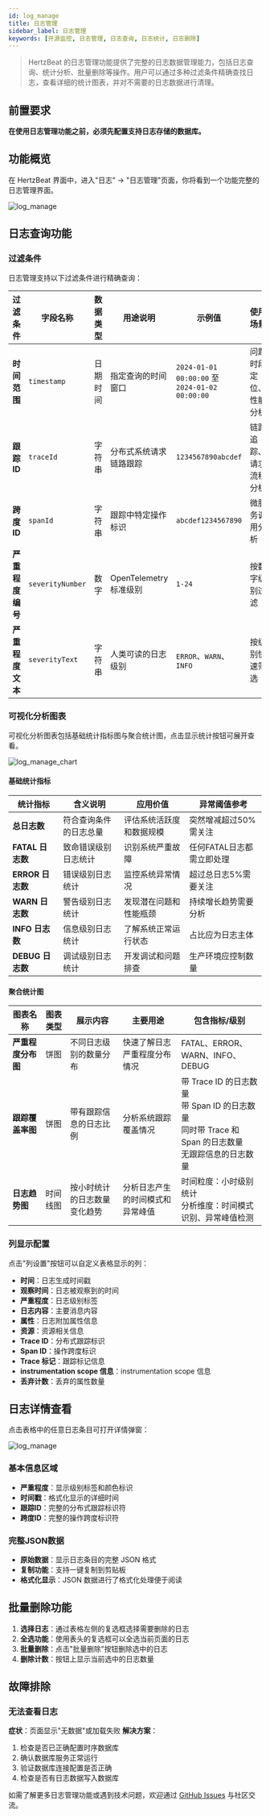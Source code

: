 ```yaml
---
id: log_manage
title: 日志管理
sidebar_label: 日志管理
keywords: [开源监控, 日志管理, 日志查询, 日志统计, 日志删除]
---
```


> HertzBeat 的日志管理功能提供了完整的日志数据管理能力，包括日志查询、统计分析、批量删除等操作。用户可以通过多种过滤条件精确查找日志，查看详细的统计图表，并对不需要的日志数据进行清理。

## 前置要求

**在使用日志管理功能之前，必须先配置支持日志存储的数据库。**

## 功能概览

在 HertzBeat 界面中，进入"日志" -> "日志管理"页面，你将看到一个功能完整的日志管理界面。

![log_manage](/img/docs/help/log_manage_cn.png)

## 日志查询功能

### 过滤条件

日志管理支持以下过滤条件进行精确查询：

| 过滤条件 | 字段名称 | 数据类型 | 用途说明 | 示例值 | 使用场景 |
|---------|---------|---------|---------|--------|---------|
| **时间范围** | `timestamp` | 日期时间 | 指定查询的时间窗口 | `2024-01-01 00:00:00` 至 `2024-01-02 00:00:00` | 问题时段定位、性能分析 |
| **跟踪ID** | `traceId` | 字符串 | 分布式系统请求链路跟踪 | `1234567890abcdef` | 链路追踪、请求流程分析 |
| **跨度ID** | `spanId` | 字符串 | 跟踪中特定操作标识 | `abcdef1234567890` | 微服务调用分析 |
| **严重程度编号** | `severityNumber` | 数字 | OpenTelemetry 标准级别 | `1-24` | 按数字级别过滤 |
| **严重程度文本** | `severityText` | 字符串 | 人类可读的日志级别 | `ERROR`、`WARN`、`INFO` | 按级别快速筛选 |

### 可视化分析图表

可视化分析图表包括基础统计指标图与聚合统计图，点击显示统计按钮可展开查看。

![log_manage_chart](/img/docs/help/log_manage_chart_cn.png)

#### 基础统计指标

| 统计指标 | 含义说明 | 应用价值 | 异常阈值参考 |
|---------|---------|---------|-------------|
| **总日志数** | 符合查询条件的日志总量 | 评估系统活跃度和数据规模 | 突然增减超过50%需关注 |
| **FATAL 日志数** | 致命错误级别日志统计 | 识别系统严重故障 | 任何FATAL日志都需立即处理 |
| **ERROR 日志数** | 错误级别日志统计 | 监控系统异常情况 | 超过总日志5%需要关注 |
| **WARN 日志数** | 警告级别日志统计 | 发现潜在问题和性能瓶颈 | 持续增长趋势需要分析 |
| **INFO 日志数** | 信息级别日志统计 | 了解系统正常运行状态 | 占比应为日志主体 |
| **DEBUG 日志数** | 调试级别日志统计 | 开发调试和问题排查 | 生产环境应控制数量 |

#### 聚合统计图

| 图表名称 | 图表类型 | 展示内容 | 主要用途 | 包含指标/级别 |
|---------|---------|---------|---------|-------------|
| **严重程度分布图** | 饼图 | 不同日志级别的数量分布 | 快速了解日志严重程度分布情况 | FATAL、ERROR、WARN、INFO、DEBUG |
| **跟踪覆盖率图** | 饼图 | 带有跟踪信息的日志比例 | 分析系统跟踪覆盖情况 | 带 Trace ID 的日志数量<br/>带 Span ID 的日志数量<br/>同时带 Trace 和 Span 的日志数量<br/>无跟踪信息的日志数量 |
| **日志趋势图** | 时间线图 | 按小时统计的日志数量变化趋势 | 分析日志产生的时间模式和异常峰值 | 时间粒度：小时级别统计<br/>分析维度：时间模式识别、异常峰值检测 |

### 列显示配置

点击"列设置"按钮可以自定义表格显示的列：

- **时间**：日志生成时间戳
- **观察时间**：日志被观察到的时间
- **严重程度**：日志级别标签
- **日志内容**：主要消息内容
- **属性**：日志附加属性信息
- **资源**：资源相关信息
- **Trace ID**：分布式跟踪标识
- **Span ID**：操作跨度标识
- **Trace 标记**：跟踪标记信息
- **instrumentation scope 信息**：instrumentation scope 信息
- **丢弃计数**：丢弃的属性数量

## 日志详情查看

点击表格中的任意日志条目可打开详情弹窗：

![log_manage](/img/docs/help/log_manage_log_details_cn.png)

### 基本信息区域

- **严重程度**：显示级别标签和颜色标识
- **时间戳**：格式化显示的详细时间
- **跟踪ID**：完整的分布式跟踪标识符
- **跨度ID**：完整的操作跨度标识符

### 完整JSON数据

- **原始数据**：显示日志条目的完整 JSON 格式
- **复制功能**：支持一键复制到剪贴板
- **格式化显示**：JSON 数据进行了格式化处理便于阅读

## 批量删除功能

1. **选择日志**：通过表格左侧的复选框选择需要删除的日志
2. **全选功能**：使用表头的复选框可以全选当前页面的日志
3. **批量删除**：点击"批量删除"按钮删除选中的日志
4. **删除计数**：按钮上显示当前选中的日志数量

## 故障排除

### 无法查看日志

**症状**：页面显示"无数据"或加载失败
**解决方案**：

1. 检查是否已正确配置时序数据库
2. 确认数据库服务正常运行
3. 验证数据库连接配置是否正确
4. 检查是否有日志数据写入数据库

如需了解更多日志管理功能或遇到技术问题，欢迎通过 [GitHub Issues](https://github.com/apache/hertzbeat/issues) 与社区交流。
